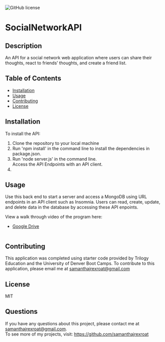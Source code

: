 ![GitHub license](https://img.shields.io/badge/license-MIT-blue.svg)

# SocialNetworkAPI

## Description
An API for a social network web application where users can share their thoughts, react to friends’ thoughts, and create a friend list. 

## Table of Contents
* [Installation](#installation)
* [Usage](#usage)
* [Contributing](#contributing)
* [License](#license)

## Installation
To install the API: <ol><li>Clone the repository to your local machine</li><li>Run 'npm install' in the command line to install the dependencies in package.json.</li><li>Run 'node server.js' in the command line.</li>Access the API Endpoints with an API client.<li></li></ol>

## Usage
Use this back end to start a server and access a MongoDB using URL endpoints in an API client such as Insomnia.  Users can read, create, update, and delete data in the database by accessing these API enpoints.

View a walk through video of the program here:
* [Google Drive]()<br>
<img src="">

## Contributing
This application was completed using starter code provided by Trilogy Education and the University of Denver Boot Camps.
To contribute to this application, please email me at <samanthajrexroat@gmail.com>

## License
MIT

## Questions
If you have any questions about this project, please contact me at samanthajrexroat@gmail.com.<br>
To see more of my projects, visit: https://github.com/samanthajrexroat